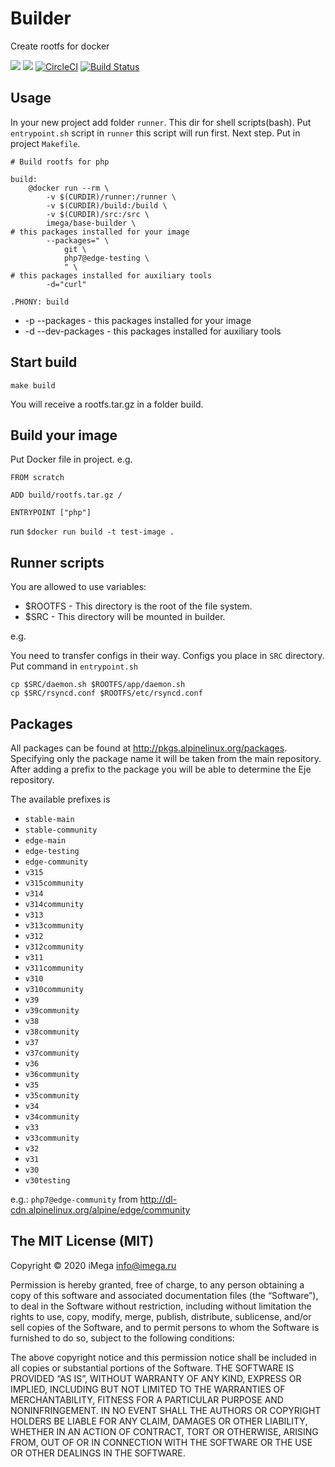 # Builder

Create rootfs for docker

[![](https://images.microbadger.com/badges/version/imega/base-builder.svg)](https://microbadger.com/images/imega/base-builder "Get your own version badge on microbadger.com") [![](https://images.microbadger.com/badges/image/imega/base-builder.svg)](http://microbadger.com/images/imega/base-builder "Get your own image badge on microbadger.com") [![CircleCI](https://circleci.com/gh/imega-docker/base-builder.svg?style=svg)](https://circleci.com/gh/imega-docker/base-builder) [![Build Status](https://travis-ci.org/imega-docker/base-builder.svg?branch=master)](https://travis-ci.org/imega-docker/base-builder)

## Usage

In your new project add folder `runner`. This dir for shell scripts(bash). Put `entrypoint.sh` script in `runner` this script will run first.
Next step. Put in project `Makefile`.

```
# Build rootfs for php

build:
	@docker run --rm \
		-v $(CURDIR)/runner:/runner \
		-v $(CURDIR)/build:/build \
		-v $(CURDIR)/src:/src \
		imega/base-builder \
# this packages installed for your image
		--packages=" \
			git \
			php7@edge-testing \
			" \
# this packages installed for auxiliary tools
		-d="curl"

.PHONY: build
```

-   -p --packages - this packages installed for your image
-   -d --dev-packages - this packages installed for auxiliary tools

## Start build

`make build`

You will receive a rootfs.tar.gz in a folder build.

## Build your image

Put Docker file in project. e.g.

```
FROM scratch

ADD build/rootfs.tar.gz /

ENTRYPOINT ["php"]
```

run `$docker run build -t test-image .`

## Runner scripts

You are allowed to use variables:

-   \$ROOTFS - This directory is the root of the file system.
-   \$SRC - This directory will be mounted in builder.

e.g.

You need to transfer configs in their way. Configs you place in `SRC` directory. Put command in `entrypoint.sh`

```
cp $SRC/daemon.sh $ROOTFS/app/daemon.sh
cp $SRC/rsyncd.conf $ROOTFS/etc/rsyncd.conf
```

## Packages

All packages can be found at http://pkgs.alpinelinux.org/packages. Specifying only the package name it will be taken from the main repository.
After adding a prefix to the package you will be able to determine the Eje repository.

The available prefixes is

-   `stable-main`
-   `stable-community`
-   `edge-main`
-   `edge-testing`
-   `edge-community`
-   `v315`
-   `v315community`
-   `v314`
-   `v314community`
-   `v313`
-   `v313community`
-   `v312`
-   `v312community`
-   `v311`
-   `v311community`
-   `v310`
-   `v310community`
-   `v39`
-   `v39community`
-   `v38`
-   `v38community`
-   `v37`
-   `v37community`
-   `v36`
-   `v36community`
-   `v35`
-   `v35community`
-   `v34`
-   `v34community`
-   `v33`
-   `v33community`
-   `v32`
-   `v31`
-   `v30`
-   `v30testing`

e.g.: `php7@edge-community` from http://dl-cdn.alpinelinux.org/alpine/edge/community

## The MIT License (MIT)

Copyright © 2020 iMega <info@imega.ru>

Permission is hereby granted, free of charge, to any person obtaining a copy of this software and associated documentation files (the “Software”), to deal in the Software without restriction, including without limitation the rights to use, copy, modify, merge, publish, distribute, sublicense, and/or sell copies of the Software, and to permit persons to whom the Software is furnished to do so, subject to the following conditions:

The above copyright notice and this permission notice shall be included in all copies or substantial portions of the Software.
THE SOFTWARE IS PROVIDED “AS IS”, WITHOUT WARRANTY OF ANY KIND, EXPRESS OR IMPLIED, INCLUDING BUT NOT LIMITED TO THE WARRANTIES OF MERCHANTABILITY, FITNESS FOR A PARTICULAR PURPOSE AND NONINFRINGEMENT. IN NO EVENT SHALL THE AUTHORS OR COPYRIGHT HOLDERS BE LIABLE FOR ANY CLAIM, DAMAGES OR OTHER LIABILITY, WHETHER IN AN ACTION OF CONTRACT, TORT OR OTHERWISE, ARISING FROM, OUT OF OR IN CONNECTION WITH THE SOFTWARE OR THE USE OR OTHER DEALINGS IN THE SOFTWARE.
